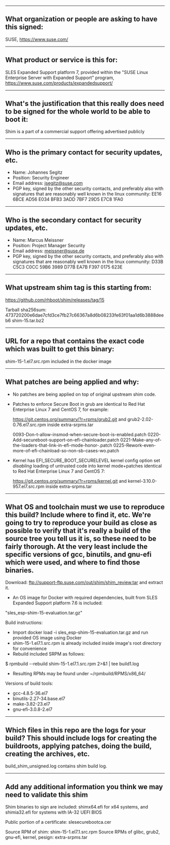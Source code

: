 -------------------------------------------------------------------------------
What organization or people are asking to have this signed:
-------------------------------------------------------------------------------
SUSE, https://www.suse.com/

-------------------------------------------------------------------------------
What product or service is this for:
-------------------------------------------------------------------------------
SLES Expanded Support platform 7, provided within the 
"SUSE Linux Enterprise Server with Expanded Support" program,
https://www.suse.com/products/expandedsupport/

-------------------------------------------------------------------------------
What's the justification that this really does need to be signed for the whole world to be able to boot it:
-------------------------------------------------------------------------------
Shim is a part of a commercial support offering advertised publicly

-------------------------------------------------------------------------------
Who is the primary contact for security updates, etc.
-------------------------------------------------------------------------------
- Name: Johannes Segitz
- Position: Security Engineer
- Email address: jsegitz@suse.com
- PGP key, signed by the other security contacts, and preferably also with signatures that are reasonably well known in the linux community:
  EE16 6BCE AD56 E034 BFB3  3ADD 7BF7 29D5 E7C8 1FA0

-------------------------------------------------------------------------------
Who is the secondary contact for security updates, etc.
-------------------------------------------------------------------------------
- Name: Marcus Meissner
- Position: Project Manager Security
- Email address: meissner@suse.de 
- PGP key, signed by the other security contacts, and preferably also with signatures that are reasonably well known in the linux community:
  D33B C5C3 C0CC 59B6 3989  D77B EA7B F397 0175 623E

-------------------------------------------------------------------------------
What upstream shim tag is this starting from:
-------------------------------------------------------------------------------
https://github.com/rhboot/shim/releases/tag/15

Tarball sha256sum:
473720200e6dae7cfd3ce7fb27c66367a8d6b08233fe63f01aa1d6b3888deeb6  shim-15.tar.bz2

-------------------------------------------------------------------------------
URL for a repo that contains the exact code which was built to get this binary:
-------------------------------------------------------------------------------
shim-15-1.el7.src.rpm included in the docker image

-------------------------------------------------------------------------------
What patches are being applied and why:
-------------------------------------------------------------------------------
- No patches are being applied on top of original upstream shim code.
- Patches to enforce Secure Boot in grub are identical to Red Hat Enterprise Linux 7
  and CentOS 7, for example:

  https://git.centos.org/summary/?r=rpms/grub2.git
  and grub2-2.02-0.76.el7.src.rpm inside extra-srpms.tar

  0093-Don-t-allow-insmod-when-secure-boot-is-enabled.patch
  0220-Add-secureboot-support-on-efi-chainloader.patch
  0221-Make-any-of-the-loaders-that-link-in-efi-mode-honor-.patch
  0225-Rework-even-more-of-efi-chainload-so-non-sb-cases-wo.patch

- Kernel has EFI_SECURE_BOOT_SECURELEVEL kernel config option set _disabling_
  loading of untrusted code into kernel mode+patches
  identical to Red Hat Enterprise Linux 7 and CentOS 7: 

  https://git.centos.org/summary/?r=rpms/kernel.git
  and kernel-3.10.0-957.el7.src.rpm inside extra-srpms.tar

-------------------------------------------------------------------------------
What OS and toolchain must we use to reproduce this build?  Include where to find it, etc.  We're going to try to reproduce your build as close as possible to verify that it's really a build of the source tree you tell us it is, so these need to be fairly thorough. At the very least include the specific versions of gcc, binutils, and gnu-efi which were used, and where to find those binaries.
-------------------------------------------------------------------------------

Download: ftp://support-ftp.suse.com/out/shim/shim_review.tar
and extract it.

- An OS image for Docker with required dependencies, built from SLES Expanded Support platform 7.6 is included:

"sles_esp-shim-15-evaluation.tar.gz"

Build instructions:

- Import 
  docker load -i sles_esp-shim-15-evaluation.tar.gz
  and run provided OS image using Docker
- shim-15-1.el7.1.src.rpm is already included inside image's root directory for convenience
- Rebuild included SRPM as follows:

$ rpmbuild --rebuild shim-15-1.el7.1.src.rpm 2>&1 | tee build1.log

- Resulting RPMs may be found under ~/rpmbuild/RPMS/x86_64/

Versions of build tools:

- gcc-4.8.5-36.el7
- binutils-2.27-34.base.el7
- make-3.82-23.el7
- gnu-efi-3.0.8-2.el7

-------------------------------------------------------------------------------
Which files in this repo are the logs for your build?   This should include logs for creating the buildroots, applying patches, doing the build, creating the archives, etc.
-------------------------------------------------------------------------------
build_shim_unsigned.log contains shim build log.

-------------------------------------------------------------------------------
Add any additional information you think we may need to validate this shim
-------------------------------------------------------------------------------

Shim binaries to sign are included:
shimx64.efi for x64 systems, and shimia32.efi for systems with IA-32 UEFI BIOS

Public portion of a certificate: slesecurebootca.cer

Source RPM of shim: shim-15-1.el7.1.src.rpm
Source RPMs of glibc, grub2, gnu-efi, kernel, pesign: extra-srpms.tar
